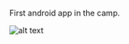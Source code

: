 First android app in the camp.

![alt text](https://github.com/Rahaf-Aljadaani/Mobile-Application-Development-Camp/Design-Your-First-App/blob/master/first-app.PNG)

